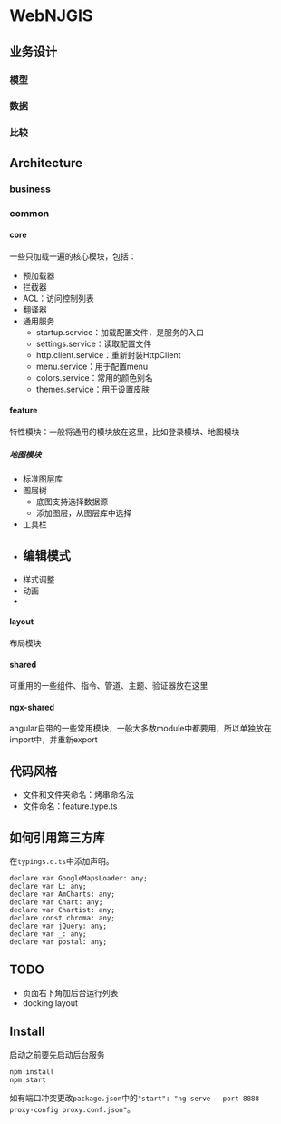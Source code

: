# WebNJGIS

## 业务设计

### 模型

### 数据

### 比较

## Architecture
### business
### common
#### core
一些只加载一遍的核心模块，包括：
- 预加载器
- 拦截器
- ACL：访问控制列表
- 翻译器
- 通用服务
    - startup.service：加载配置文件，是服务的入口
    - settings.service：读取配置文件
    - http.client.service：重新封装HttpClient
    - menu.service：用于配置menu
    - colors.service：常用的颜色别名
    - themes.service：用于设置皮肤
#### feature
特性模块：一般将通用的模块放在这里，比如登录模块、地图模块

##### 地图模块

- 标准图层库
- 图层树
    - 底图支持选择数据源
    - 添加图层，从图层库中选择
- 工具栏
- 编辑模式
    - 
- 样式调整
- 动画
- 

#### layout
布局模块

#### shared
可重用的一些组件、指令、管道、主题、验证器放在这里

#### ngx-shared
angular自带的一些常用模块，一般大多数module中都要用，所以单独放在import中，并重新export

## 代码风格
- 文件和文件夹命名：烤串命名法
- 文件命名：feature.type.ts

## 如何引用第三方库

在`typings.d.ts`中添加声明。
```
declare var GoogleMapsLoader: any;
declare var L: any;
declare var AmCharts: any;
declare var Chart: any;
declare var Chartist: any;
declare const chroma: any;
declare var jQuery: any;
declare var _: any;
declare var postal: any;
```

## TODO
- 页面右下角加后台运行列表
- docking layout

## Install

启动之前要先启动后台服务
```
npm install
npm start
```
如有端口冲突更改`package.json`中的`"start": "ng serve --port 8888 --proxy-config proxy.conf.json"`。
